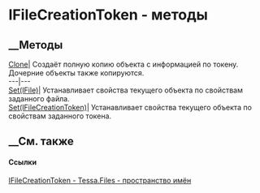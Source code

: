 # IFileCreationToken - методы
##  __Методы
[Clone](M_Tessa_Files_IFileCreationToken_Clone.htm)| Создаёт полную копию
объекта с информацией по токену. Дочерние объекты также копируются.  
---|---  
[Set(IFile)](M_Tessa_Files_IFileCreationToken_Set.htm)| Устанавливает свойства
текущего объекта по свойствам заданного файла.  
[Set(IFileCreationToken)](M_Tessa_Files_IFileCreationToken_Set_1.htm)|
Устанавливает свойства текущего объекта по свойствам заданного токена.  
##  __См. также
#### Ссылки
[IFileCreationToken - ](T_Tessa_Files_IFileCreationToken.htm)
[Tessa.Files - пространство имён](N_Tessa_Files.htm)
